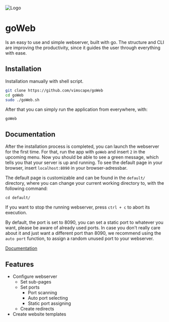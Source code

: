 
![Logo](https://i.postimg.cc/MGCc7g5W/go-Web-thumb.png)


# goWeb

Is an easy to use and simple webserver, built with go. The structure and CLI are improving the productivity, since it guides the user through everything with ease.





## Installation

Installation manually with shell script.

```bash
git clone https://github.com/vimscape/goWeb
cd goWeb
sudo ./goWeb.sh
```
After that you can simply run the application from everywhere, with:
```
goWeb
```

## Documentation

After the installation process is completed, you can launch the webserver for the first time. For that, run the app with `goWeb` and insert `2` in the upcoming menu. Now you should be able to see a green message, which tells you that your server is up and running. To see the default page in your browser, insert `localhost:8090` in your browser-adressbar.

The default page is customizable and can be found in the `default/` directory, where you can change your current working directory to, with the following command:
```
cd default/
```
If you want to stop the running webserver, press `ctrl + c` to abort its execution.

By default, the port is set to 8090, you can set a static port to whatever you want, please be aware of already used ports. In case you don't really care about it and just want a different port than 8090, we recommend using the `auto port` function, to assign a random unused port to your webserver.

[Documentation](https://linktodocumentation)


## Features

- Configure webserver
    - Set sub-pages
    - Set ports
        - Port scanning
        - Auto port selecting
        - Static port assigning
    - Create redirects
- Create website templates

